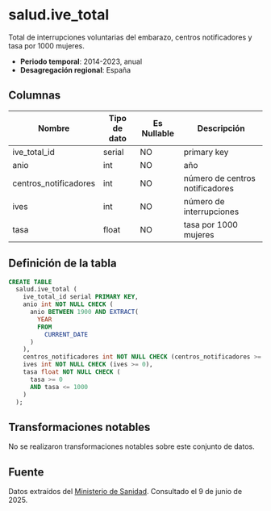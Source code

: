 # salud.ive_total

Total de interrupciones voluntarias del embarazo, centros notificadores y tasa por 1000 mujeres.

- **Periodo temporal**: 2014-2023, anual
- **Desagregación regional**: España

## Columnas

| Nombre | Tipo de dato | Es Nullable | Descripción |
| --- | --- | --- | --- |
| ive_total_id | serial | NO | primary key |
| anio | int | NO | año |
| centros_notificadores | int | NO | número de centros notificadores |
| ives | int | NO | número de interrupciones |
| tasa | float | NO | tasa por 1000 mujeres |

## Definición de la tabla

```sql
CREATE TABLE
  salud.ive_total (
    ive_total_id serial PRIMARY KEY,
    anio int NOT NULL CHECK (
      anio BETWEEN 1900 AND EXTRACT(
        YEAR
        FROM
          CURRENT_DATE
      )
    ),
    centros_notificadores int NOT NULL CHECK (centros_notificadores >= 0),
    ives int NOT NULL CHECK (ives >= 0),
    tasa float NOT NULL CHECK (
      tasa >= 0
      AND tasa <= 1000
    )
  );
```

## Transformaciones notables
No se realizaron transformaciones notables sobre este conjunto de datos.

## Fuente
Datos extraídos del <a href="https://www.sanidad.gob.es/areas/promocionPrevencion/embarazo/datosEstadisticos.htm#Tabla1" target="_blank">Ministerio de Sanidad</a>.
Consultado el 9 de junio de 2025.
